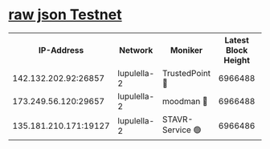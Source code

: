 [raw json Testnet](https://rpc-check.jaclalt.stavr.tech/jaclalt/rpc-jaclalt-result.json)
=

<table><tr><th>IP-Address</th><th>Network</th><th>Moniker</th><th>Latest Block Height</th><th>Earliest Block Height</th><th>Catching Up</th><th>Tx Index</th><th>Voting Power</th><th>Scan Time</th></tr><tr><td>142.132.202.92:26857</td><td>lupulella-2</td><td>TrustedPoint 🔴</td><td>6966488</td><td>6282001</td><td>False</td><td>off</td><td>400065</td><td>2024-03-05T13:59:49.740714655UTC</td></tr><tr><td>173.249.56.120:29657</td><td>lupulella-2</td><td>moodman 🔴</td><td>6966488</td><td>6866488</td><td>False</td><td>off</td><td>1075134</td><td>2024-03-05T13:59:49.515866688UTC</td></tr><tr><td>135.181.210.171:19127</td><td>lupulella-2</td><td>STAVR-Service 🟢</td><td>6966486</td><td>6965001</td><td>False</td><td>on</td><td>0</td><td>2024-03-05T13:59:40.990264888UTC</td></tr></table>
